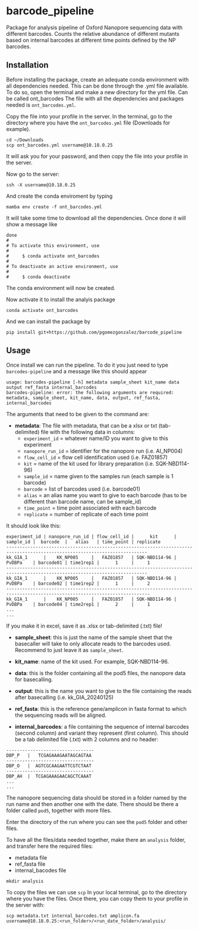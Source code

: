 # barcode_pipeline

Package for analysis pipeline of Oxford Nanopore sequencing data with different barcodes. 
Counts the relative abundance of different mutants based on internal barcodes at different time points defined by the NP barcodes. 

## Installation

Before installing the package, create an adequate conda environment with all dependencies needed. This can be done through the .yml file available. To do so, open the terminal and make a new directory for the yml file. Can be called ont_barcodes
The file with all the dependencies and packages needed is `ont_barcodes.yml`.

Copy the file into your profile in the server. In the terminal, go to the directory where you have the `ont_barcodes.yml` file (Downloads for example). 

```
cd ~/Downloads
scp ont_barcodes.yml username@10.18.0.25
```
It will ask you for your password, and then copy the file into your profile in the server. 

Now go to the server:
```
ssh -X username@10.18.0.25
```
And create the conda enviroment by typing 
```
mamba env create -f ont_barcodes.yml
```
It will take some time to download all the dependencies. Once done it will show a message like 
```
done
#
# To activate this environment, use
#
#     $ conda activate ont_barcodes
#
# To deactivate an active environment, use
#
#     $ conda deactivate
```

The conda environment will now be created. 

Now activate it to install the analyis package
```
conda activate ont_barcodes
```

And we can install the package by
``` 
pip install git+https://github.com/pgomezgonzalez/barcode_pipeline
```

## Usage
Once install we can run the pipeline. 
To do it you just need to type `barcodes-pipeline` and a message like this should appear
```
usage: barcodes-pipeline [-h] metadata sample_sheet kit_name data output ref_fasta internal_barcodes
barcodes-pipeline: error: the following arguments are required: metadata, sample_sheet, kit_name, data, output, ref_fasta, internal_barcodes
```
The arguments that need to be given to the command are:

- **metadata**: The file with metadata, that can be a xlsx or txt (tab-delimited) file with the following data in columns:
    - `experiment_id` = whatever name/ID you want to give to this experiment
    - `nanopore_run_id` = identifier for the nanopore run (i.e. AI_NP004)
    - `flow_cell_id` = flow cell identification used (i.e. FAZ01857)
    - `kit` = name of the kit used for library preparation (i.e. SQK-NBD114-96)
    - `sample_id` = name given to the samples run (each sample is 1 barcode)
    - `barcode` = list of barcodes used (i.e. barcode01)
    - `alias` = an alias name you want to give to each barcode (has to be different than barcode name, can be sample_id)
    - `time_point` = time point associated with each barcode
    - `replicate` = number of replicate of each time point

It should look like this:

```
experiment_id | nanopore_run_id | flow_cell_id |      kit      | sample_id |  barcode  |   alias   | time_point | replicate 
---------------------------------------------------------------------------------------------------------------------------
kk_GIA_1      |    KK_NP005     |   FAZ01857   | SQK-NBD114-96 | PvDBPa    | barcode01 | time1rep1 |      1     |     1     
---------------------------------------------------------------------------------------------------------------------------
kk_GIA_1      |    KK_NP005     |   FAZ01857   | SQK-NBD114-96 | PvDBPa    | barcode02 | time1rep2 |      1     |     2
----------------------------------------------------------------------------------------------------------------------------
kk_GIA_1      |    KK_NP005     |   FAZ01857   | SQK-NBD114-96 | PvDBPa    | barcode04 | time2rep1 |      2     |     1
...
...
```
If you make it in excel, save it as .xlsx or tab-delimited (.txt) file! 

- **sample_sheet**: this is just the name of the sample sheet that the basecaller will take to only allocate reads to the barcodes used. Recommend to just leave it as `sample_sheet`.

- **kit_name**: name of the kit used. For example, SQK-NBD114-96.

- **data**: this is the folder containing all the pod5 files, the nanopore data for basecalling.

- **output**: this is the name you want to give to the file containing the reads after basecalling (i.e. kk_GIA_20240125)

- **ref_fasta**: this is the reference gene/amplicon in fasta format to which the sequencing reads will be aligned. 

- **internal_barcodes**: a file containing the sequence of internal barcodes (second column) and variant they represent (first column). This should be a tab delimited file (.txt) with 2 columns and no header:
```
---------------------------------
DBP_P	|   TCGAGAAAGAATAGCAGTAA
---------------------------------
DBP_O	|  AGTCGCAAGAATTCGTCTAAT
---------------------------------
DBP_AH	|  TCGAGAAAGAACAGCTCAAAT
...
...
```


The nanopore sequencing data should be stored in a folder named by the run name and then another one with the date. 
There should be there a folder called `pod5`, together with more files. 

Enter the directory of the run where you can see the `pod5` folder and other files.

To have all the files/data needed together, make there an `analysis` folder, and transfer here the required files: 
 - metadata file
 - ref_fasta file
 - internal_bacodes file

 ```
 mkdir analysis
 ```
To copy the files we can use `scp` 
In your local terminal, go to the directory where you have the files.
Once there, you can copy them to your profile in the server with:
```
scp metadata.txt internal_barcodes.txt amplicon.fa username@10.18.0.25:<run_folder>/<run_date_folder>/analysis/
```
